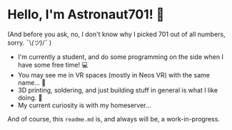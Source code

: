 # Hello, I'm Astronaut701! 🌌
(And before you ask, no, I don't know why I picked 701 out of all numbers, sorry. ¯\\_(ツ)_/¯ ) 

* I'm currently a student, and do some programming on the side when I have some free time! 💻
* You may see me in VR spaces (mostly in Neos VR) with the same name... 🥽
* 3D printing, soldering, and just building stuff in general is what I like doing. 🔨
* My current curiosity is with my homeserver...

And of course, this ``readme.md`` is, and always will be, a work-in-progress.
